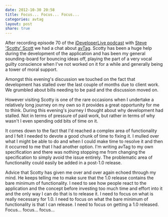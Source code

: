 ```yaml
---
date: 2012-10-30 20:58
title: Focus... Focus... Focus...
categories: avtag
layout: post
share: true
---
```


After recording episode 70 of the [iDeveloperLive podcast](http://ideveloper.tv/podcast/ideveloperlive.html) with [Steve 'Scotty' Scott](http://twitter.com/macdevnet) we had a chat about [avTag](http://swwritings.com/post/2012-08-29-introduction-to-avtag). Scotty has been a huge help during the development of the application and has been my general sounding-board for bouncing ideas off, playing the part of a very vocal guilty conscience when I've not worked on it for a while and generally being a tower of moral support.

Amongst this evening's discussion we touched on the fact that development has stalled over the last couple of months due to client work. We grumbled about bills needing to be paid and the discussion moved on.
 
However visiting Scotty is one of the rare occasions when I undertake a relatively long journey on my own so it provides a great opportunity for me to think. During this evening's journey I thought about why development had stalled. Not in terms of pressure of paid work, but rather in terms of why wasn't I even spending odd bits of time on it.

It comes down to the fact that I'd reached a complex area of functionality and I felt I needed to devote a good chunk of time to fixing it. I mulled over what I might be able to do and when I could make time to resolve it and then it occurred to me that I had another option. I'm writing avTag to my own specification and there was nothing stopping me from changing the specification to simply avoid the issue entirely. The problematic area of functionality could easily be added in a post-1.0 release.

Advice that Scotty has given me over and over again echoed through my mind. He keeps telling me to make sure that the 1.0 release contains the bare minimum of functionality. I need to see how people react to the application and the concept before investing too much time and effort into it and the only way I can do that is to release it. I need to focus on what is really necessary for 1.0. I need to focus on what the bare minimum of functionality is that I can release. I need to focus on getting a 1.0 released. Focus... focus... focus...
